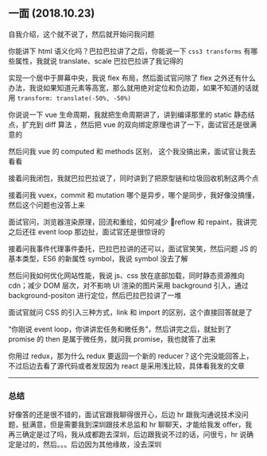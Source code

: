 ## 一面 (2018.10.23)

自我介绍，这个就不说了，然后就开始问我问题

你能讲下 html 语义化吗？巴拉巴拉讲了之后，你能说一下 `css3 transforms` 有哪些属性，我就说 translate、scale 巴拉巴拉讲了我记得的

实现一个居中于屏幕中央，我说 flex 布局，然后面试官问除了 flex 之外还有什么办法，我说如果知道元素等高宽，那么就用绝对定位和负边距，如果不知道的话就用 `transform: translate(-50%, -50%)`

你说说一下 vue 生命周期，我就把生命周期讲了，讲到编译那里的 static 静态结点，扩充到 diff 算法 ，然后把 vue 的双向绑定原理也讲了一下，面试官还是很满意的

然后问我 vue 的 computed 和 methods 区别， 这个我没搞出来，面试官让我去看看

接着问我闭包，我就巴拉巴拉说了，同时讲到了把原型链和垃圾回收机制这两个点

接着问我 vuex，commit 和 mutation 哪个是异步，哪个是同步，我好像没搞懂，然后这个问题也没答上来

面试官问，浏览器渲染原理，回流和重绘，如何减少 reflow 和 repaint，我讲完之后还往 event loop 那边扯，面试官还是很惊讶的

接着问我事件代理事件委托，巴拉巴拉讲的还可以，面试官笑笑，然后问题 JS 的基本类型，ES6 的新属性 symbol，我说 symbol 没去了解

然后问我如何优化网站性能，我说 js、css 放在底部加载，同时静态资源推向 cdn；减少 DOM 层次，对不影响 UI 渲染的图片采用 background 引入，通过 background-positon 进行定位，然后巴拉巴拉讲了一堆

面试官就问 CSS 的引入三种方式，link 和 import 的区别，这个直接回答就是了

“你刚说 event loop，你讲讲宏任务和微任务”，然后讲完之后，就扯到了 promise 的 then 是属于微任务，就问我 promise，我也就答了出来

你用过 redux，那为什么 redux 要返回一个新的 reducer？这个完没能回答上，不过后边去看了源代码或者发现因为 react 是采用浅比较，具体看我发的文章

---

### 总结

好像答的还是很不错的，面试官跟我聊得很开心，后边 hr 跟我沟通说技术没问题，挺满意，但是需要我到深圳跟技术总监和 hr 聊聊天，才能给我发 offer，我再三确定是过了吗，我从成都跑去深圳，后边跟我说不过的话，问很亏，hr 说确定是过的，然后。。。后边因为其他缘故，没去深圳
